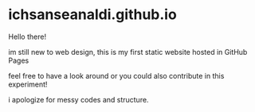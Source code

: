 # ichsanseanaldi.github.io

Hello there!

im still new to web design, this is my first static website hosted in GitHub Pages

feel free to have a look around or you could also contribute in this experiment!

i apologize for messy codes and structure.
